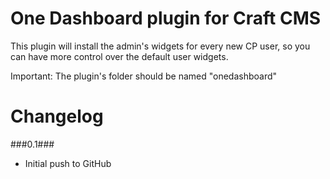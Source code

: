 One Dashboard plugin for Craft CMS
=================

This plugin will install the admin's widgets for every new CP user,
so you can have more control over the default user widgets.


Important:
The plugin's folder should be named "onedashboard"

Changelog
=================
###0.1###
- Initial push to GitHub
